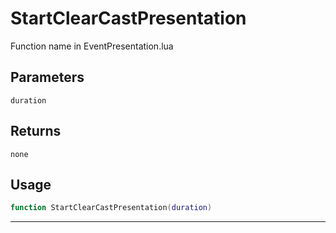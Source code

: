# StartClearCastPresentation
Function name in EventPresentation.lua
## Parameters
`duration`
## Returns
`none`
## Usage
```lua
function StartClearCastPresentation(duration)
```
---
